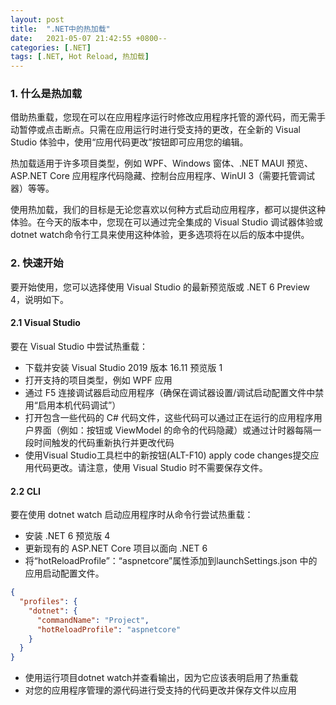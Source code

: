 ```yaml
---
layout: post
title:  ".NET中的热加载"
date:   2021-05-07 21:42:55 +0800--
categories: [.NET]
tags: [.NET, Hot Reload, 热加载]  
---
```


### 1. 什么是热加载
借助热重载，您现在可以在应用程序运行时修改应用程序托管的源代码，而无需手动暂停或点击断点。只需在应用运行时进行受支持的更改，在全新的 Visual Studio 体验中，使用“应用代码更改”按钮即可应用您的编辑。

热加载适用于许多项目类型，例如 WPF、Windows 窗体、.NET MAUI 预览、ASP.NET Core 应用程序代码隐藏、控制台应用程序、WinUI 3（需要托管调试器）等等。

使用热加载，我们的目标是无论您喜欢以何种方式启动应用程序，都可以提供这种体验。在今天的版本中，您现在可以通过完全集成的 Visual Studio 调试器体验或dotnet watch命令行工具来使用这种体验，更多选项将在以后的版本中提供。

### 2. 快速开始

要开始使用，您可以选择使用 Visual Studio 的最新预览版或 .NET 6 Preview 4，说明如下。

#### 2.1 Visual Studio
要在 Visual Studio 中尝试热重载：
- 下载并安装 Visual Studio 2019 版本 16.11 预览版 1
- 打开支持的项目类型，例如 WPF 应用
- 通过 F5 连接调试器启动应用程序（确保在调试器设置/调试启动配置文件中禁用“启用本机代码调试”）
- 打开包含一些代码的 C# 代码文件，这些代码可以通过正在运行的应用程序用户界面（例如：按钮或 ViewModel 的命令的代码隐藏）或通过计时器每隔一段时间触发的代码重新执行并更改代码
- 使用Visual Studio工具栏中的新按钮(ALT-F10) apply code changes提交应用代码更改。请注意，使用 Visual Studio 时不需要保存文件。

#### 2.2 CLI
要在使用 dotnet watch 启动应用程序时从命令行尝试热重载：

- 安装 .NET 6 预览版 4
- 更新现有的 ASP.NET Core 项目以面向 .NET 6
- 将“hotReloadProfile”：“aspnetcore”属性添加到launchSettings.json 中的应用启动配置文件。
```Json
{
  "profiles": {
    "dotnet": {
      "commandName": "Project",
      "hotReloadProfile": "aspnetcore"
    }
  }
}
```
- 使用运行项目dotnet watch并查看输出，因为它应该表明启用了热重载
- 对您的应用程序管理的源代码进行受支持的代码更改并保存文件以应用